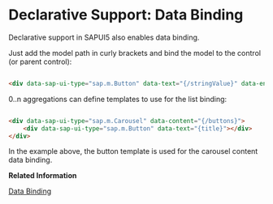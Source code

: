 <!-- loio020990b1210e47c89a58a4f4e790c476 -->

# Declarative Support: Data Binding

Declarative support in SAPUI5 also enables data binding.

Just add the model path in curly brackets and bind the model to the control \(or parent control\):

```html

<div data-sap-ui-type="sap.m.Button" data-text="{/stringValue}" data-enabled="{model2>/booleanValue}"></div>
```

0..n aggregations can define templates to use for the list binding:

```html

<div data-sap-ui-type="sap.m.Carousel" data-content="{/buttons}">
    <div data-sap-ui-type="sap.m.Button" data-text="{title}"></div>
</div>
```

In the example above, the button template is used for the carousel content data binding.

**Related Information**  


[Data Binding](data-binding-68b9644.md "You use data binding to bind UI elements to data sources to keep the data in sync and allow data editing on the UI.")

